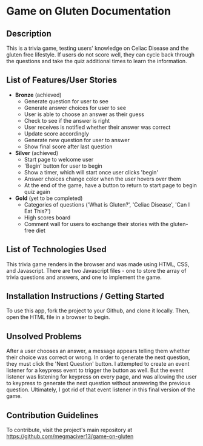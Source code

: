 # Game on Gluten Documentation

## Description
This is a trivia game, testing users' knowledge on Celiac Disease and the gluten free lifestyle. If users do not score well, they can cycle back through the questions and take the quiz additional times to learn the information.

## List of Features/User Stories
- **Bronze** (achieved)
  - Generate question for user to see
  - Generate answer choices for user to see
  - User is able to choose an answer as their guess
  - Check to see if the answer is right
  - User receives is notified whether their answer was correct
  - Update score accordingly
  - Generate new question for user to answer
  - Show final score after last question
- **Silver** (achieved)
  - Start page to welcome user
  - 'Begin' button for user to begin
  - Show a timer, which will start once user clicks 'begin'
  - Answer choices change color when the user hovers over them
  - At the end of the game, have a button to return to start page to begin quiz again
- **Gold** (yet to be completed)
  - Categories of questions ('What is Gluten?', 'Celiac Disease', 'Can I Eat This?')
  - High scores board
  - Comment wall for users to exchange their stories with the gluten-free diet

## List of Technologies Used
This trivia game renders in the browser and was made using HTML, CSS, and Javascript. There are two Javascript files - one to store the array of trivia questions and answers, and one to implement the game.

## Installation Instructions / Getting Started
To use this app, fork the project to your Github, and clone it locally. Then, open the HTML file in a browser to begin.

## Unsolved Problems
After a user chooses an answer, a message appears telling them whether their choice was correct or wrong. In order to generate the next question, they must click the 'Next Question' button. I attempted to create an event listener for a keypress event to trigger the button as well. But the event listener was listening for keypress on every page, and was allowing the user to keypress to generate the next question without answering the previous question. Ultimately, I got rid of that event listener in this final version of the game.

## Contribution Guidelines
To contribute, visit the project's main repository at https://github.com/megmaciver13/game-on-gluten
